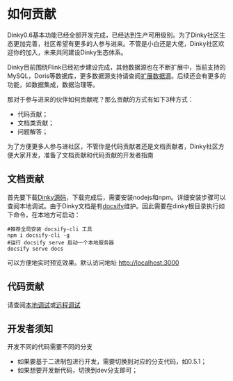 # 如何贡献

​       Dinky0.6基本功能已经全部开发完成，已经达到生产可用级别。为了Dinky社区生态更加完善，社区希望有更多的人参与进来。不管是小白还是大佬，Dinky社区欢迎你的加入，未来共同建设Dinky生态体系。

​       Dinky目前围绕Flink已经初步建设完成，其他数据源也在不断扩展中，当前支持的MySQL，Doris等数据库，更多数据源支持请查阅[扩展数据源](/zh-CN/extend/datasource.md)。后续还会有更多的功能，如数据集成，数据治理等。

  那对于参与进来的伙伴如何贡献呢？那么贡献的方式有如下3种方式：

- 代码贡献；
- 文档类贡献；
- 问题解答；

为了方便更多人参与进社区，不管你是代码贡献者还是文档贡献者，Dinky社区方便大家开发，准备了文档贡献和代码贡献的开发者指南

## 文档贡献

首先要下载[Dinky源码](https://github.com/DataLinkDC/dlink/tree/dev)，下载完成后，需要安装nodejs和npm。详细安装步骤可以查阅本地调试。由于Dinky文档是有[docsify](https://docsify.js.org/#/zh-cn/quickstart)维护。因此需要在dinky根目录执行如下命令，在本地方可启动：

```
#推荐全局安装 docsify-cli 工具
npm i docsify-cli -g
#运行 docsify serve 启动一个本地服务器
docsify serve docs
```

可以方便地实时预览效果。默认访问地址 [http://localhost:3000](http://localhost:3000/)

##  代码贡献

请查阅[本地调试](/zh-CN/developer-guide/local_debug.md)或[远程调试](/zh-CN/developer-guide/remote_debug.md)

## 开发者须知

开发不同的代码需要不同的分支

- 如果要基于二进制包进行开发，需要切换到对应的分支代码，如0.5.1；
- 如果想要开发新代码，切换到dev分支即可；

